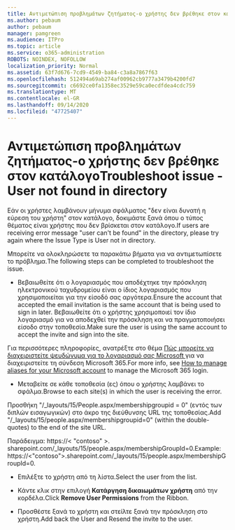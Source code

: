 ```yaml
---
title: Αντιμετώπιση προβλημάτων ζητήματος-ο χρήστης δεν βρέθηκε στον κατάλογο
ms.author: pebaum
author: pebaum
manager: pamgreen
ms.audience: ITPro
ms.topic: article
ms.service: o365-administration
ROBOTS: NOINDEX, NOFOLLOW
localization_priority: Normal
ms.assetid: 63f7d676-7cd9-4549-ba84-c3a8a7867f63
ms.openlocfilehash: 512494a69ab274af00962cb9777a3479b4200fd7
ms.sourcegitcommit: c6692ce0fa1358ec3529e59ca0ecdfdea4cdc759
ms.translationtype: MT
ms.contentlocale: el-GR
ms.lasthandoff: 09/14/2020
ms.locfileid: "47725407"
---
```

# <a name="troubleshoot-issue---user-not-found-in-directory"></a><span data-ttu-id="43c8c-102">Αντιμετώπιση προβλημάτων ζητήματος-ο χρήστης δεν βρέθηκε στον κατάλογο</span><span class="sxs-lookup"><span data-stu-id="43c8c-102">Troubleshoot issue - User not found in directory</span></span>

<span data-ttu-id="43c8c-103">Εάν οι χρήστες λαμβάνουν μήνυμα σφάλματος "δεν είναι δυνατή η εύρεση του χρήστη" στον κατάλογο, δοκιμάστε ξανά όπου ο τύπος θέματος είναι χρήστης που δεν βρίσκεται στον κατάλογο.</span><span class="sxs-lookup"><span data-stu-id="43c8c-103">If users are receiving error message "user can't be found" in the directory, please try again where the Issue Type is User not in directory.</span></span>

<span data-ttu-id="43c8c-104">Μπορείτε να ολοκληρώσετε τα παρακάτω βήματα για να αντιμετωπίσετε το πρόβλημα.</span><span class="sxs-lookup"><span data-stu-id="43c8c-104">The following steps can be completed to troubleshoot the issue.</span></span>

- <span data-ttu-id="43c8c-105">Βεβαιωθείτε ότι ο λογαριασμός που αποδέχτηκε την πρόσκληση ηλεκτρονικού ταχυδρομείου είναι ο ίδιος λογαριασμός που χρησιμοποιείται για την είσοδό σας αργότερα.</span><span class="sxs-lookup"><span data-stu-id="43c8c-105">Ensure the account that accepted the email invitation is the same account that is being used to sign in later.</span></span> <span data-ttu-id="43c8c-106">Βεβαιωθείτε ότι ο χρήστης χρησιμοποιεί τον ίδιο λογαριασμό για να αποδεχθεί την πρόσκληση και να πραγματοποιήσει είσοδο στην τοποθεσία.</span><span class="sxs-lookup"><span data-stu-id="43c8c-106">Make sure the user is using the same account to accept the invite and sign into the site.</span></span> 

<span data-ttu-id="43c8c-107">Για περισσότερες πληροφορίες, ανατρέξτε στο θέμα [Πώς μπορείτε να διαχειριστείτε ψευδώνυμα για το λογαριασμό σας Microsoft </a> για να διαχειριστείτε τη σύνδεση Microsoft 365](https://support.microsoft.com/help/12407/microsoft-account-how-to-manage-aliases).</span><span class="sxs-lookup"><span data-stu-id="43c8c-107">For more info, see [How to manage aliases for your Microsoft account</a> to manage the Microsoft 365 login](https://support.microsoft.com/help/12407/microsoft-account-how-to-manage-aliases).</span></span> 

- <span data-ttu-id="43c8c-108">Μεταβείτε σε κάθε τοποθεσία (ες) όπου ο χρήστης λαμβάνει το σφάλμα.</span><span class="sxs-lookup"><span data-stu-id="43c8c-108">Browse to each site(s) in which the user is receiving the error.</span></span> 

<span data-ttu-id="43c8c-109">Προσθήκη "/_layouts/15/People.aspx/membershipgroupid = 0" (εντός των διπλών εισαγωγικών) στο άκρο της διεύθυνσης URL της τοποθεσίας.</span><span class="sxs-lookup"><span data-stu-id="43c8c-109">Add "/_layouts/15/people.aspx/membershipgroupid=0" (within the double-quotes) to the end of the site URL.</span></span> 

<span data-ttu-id="43c8c-110">Παράδειγμα: https://< "contoso" >. sharepoint.com/_layouts/15/people.aspx/membershipGroupId=0.</span><span class="sxs-lookup"><span data-stu-id="43c8c-110">Example: https://<"contoso">.sharepoint.com/_layouts/15/people.aspx/membershipGroupId=0.</span></span>

- <span data-ttu-id="43c8c-111">Επιλέξτε το χρήστη από τη λίστα.</span><span class="sxs-lookup"><span data-stu-id="43c8c-111">Select the user from the list.</span></span>

- <span data-ttu-id="43c8c-112">Κάντε κλικ στην επιλογή **Κατάργηση δικαιωμάτων χρήστη** από την κορδέλα.</span><span class="sxs-lookup"><span data-stu-id="43c8c-112">Click **Remove User Permissions** from the Ribbon.</span></span> 
-  <span data-ttu-id="43c8c-113">Προσθέστε ξανά το χρήστη και στείλτε ξανά την πρόσκληση στο χρήστη.</span><span class="sxs-lookup"><span data-stu-id="43c8c-113">Add back the User and Resend the invite to the user.</span></span>

